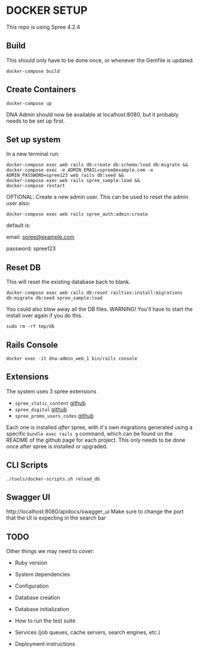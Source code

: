 # DOCKER SETUP
This repo is using Spree 4.2.4
## Build
This should only have to be done once, or whenever the Gemfile is updated.
```
docker-compose build
```

## Create Containers

```
docker-compose up
```

DNA Admin should now be available at localhost:8080,
but it probably needs to be set up first.

## Set up system

In a new terminal run:

```
docker-compose exec web rails db:create db:schema:load db:migrate &&
docker-compose exec -e ADMIN_EMAIL=spree@example.com -e ADMIN_PASSWORD=spree123 web rails db:seed &&
docker-compose exec web rails spree_sample:load &&
docker-compose restart
```

OPTIONAL: Create a new admin user.  This can be used to reset the
admin user also:

```
docker-compose exec web rails spree_auth:admin:create
```

default is:

email: spree@example.com

password: spree123

## Reset DB

This will reset the existing database back to blank.

```
docker-compose exec web rails db:reset railties:install:migrations db:migrate db:seed spree_sample:load
```

You could also blow away all the DB files.  WARNING! You'll have to start
the install over again if you do this.

```
sudo rm -rf tmp/db
```
## Rails Console
`docker exec -it dna-admin_web_1 bin/rails console`
## Extensions

The system uses 3 spree extensions

* `spree_static_content`
  [github](https://github.com/spree-contrib/spree_static_content)
* `spree_digital`
  [github](https://github.com/spree-contrib/spree_digital)
* `spree_promo_users_codes`
  [github](https://github.com/vinsol-spree-contrib/spree_promo_users_codes)

Each one is installed _after_ spree, with it's own migrations generated using a
specific `bundle exec rails g` command, which can be found on the README of the github
page for each project.  This only needs to be done once after spree is installed or upgraded.

## CLI Scripts
`./tools/docker-scripts.sh reload_db`
## Swagger UI

http://localhost:8080/apidocs/swagger_ui
Make sure to change the port that the UI is expecting in the search bar
## TODO

Other things we may need to cover:

- Ruby version

- System dependencies

- Configuration

- Database creation

- Database initialization

- How to run the test suite

- Services (job queues, cache servers, search engines, etc.)

- Deployment instructions
